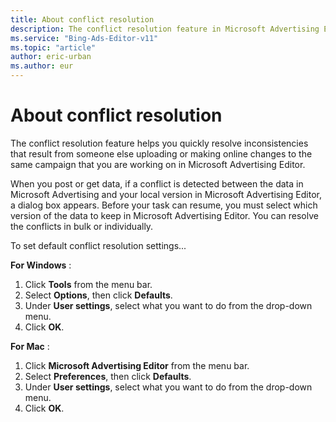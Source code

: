 ```yaml
---
title: About conflict resolution
description: The conflict resolution feature in Microsoft Advertising Editor helps you quickly resolve inconsistencies that result from someone else uploading or making online changes to the same campaign that you are working on.
ms.service: "Bing-Ads-Editor-v11"
ms.topic: "article"
author: eric-urban
ms.author: eur
---
```


# About conflict resolution

The conflict resolution feature helps you quickly resolve inconsistencies that result from someone else uploading or making online changes to the same campaign that you are working on in Microsoft Advertising Editor.

When you post or get data, if a conflict is detected between the data in Microsoft Advertising and your local version in Microsoft Advertising Editor, a dialog box appears. Before your task can resume, you must select which version of the data to keep in Microsoft Advertising Editor. You can resolve the conflicts in bulk or individually.

To set default conflict resolution settings...

**For Windows** :

1. Click **Tools** from the menu bar.
1. Select **Options**, then click **Defaults**.
1. Under **User settings**, select what you want to do from the drop-down menu.
1. Click **OK**.

**For Mac** :

1. Click **Microsoft Advertising Editor** from the menu bar.
1. Select **Preferences**, then click **Defaults**.
1. Under **User settings**, select what you want to do from the drop-down menu.
1. Click **OK**.


